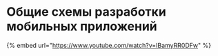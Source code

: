# Общие схемы разработки мобильных приложений

{% embed url="https://www.youtube.com/watch?v=IBamyRR0DFw" %}



